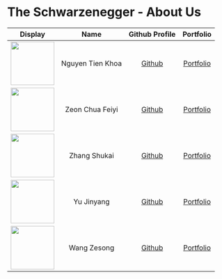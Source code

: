 # The Schwarzenegger - About Us

Display | Name | Github Profile | Portfolio 
--------|:----:|:--------------:|:---------:
<img src="https://i.imgur.com/W2LwmOA.png" width="100" height="100"> | Nguyen Tien Khoa | [Github](https://github.com/tienkhoa16) | [Portfolio](docs/team/tienkhoa16.md)
<img src="https://i.imgur.com/3pna8mw.png" width="100" height="100"> | Zeon Chua Feiyi | [Github](https://github.com/CFZeon) | [Portfolio](docs/team/zeon.md)
<img src="https://avatars0.githubusercontent.com/u/57080256?s=400&u=677af6062d8d0cdeae80ee9f00b50aa01e2c4b84&v=4" width="100" height="100"> | Zhang Shukai | [Github](https://github.com/zsk612) | [Portfolio](docs/team/shukai.md)
<img src="https://i.imgur.com/1mhi7tF.jpeg" width="100" height="100"> | Yu Jinyang| [Github](https://github.com/yujinyang1998) | [Portfolio](docs/team/jinyang.md)
<img src="https://avatars1.githubusercontent.com/u/53573749?s=400&u=624be60ee5061b89cabc5c04b54795fdd4956a72&v=4" width="100" height="100"> | Wang Zesong | [Github](https://github.com/wgzesg) | [Portfolio](team/wgzesg.md)
